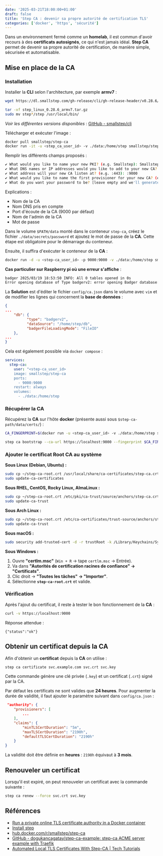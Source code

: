 ```yaml
---
date: '2025-03-21T18:00:00+01:00'
draft: false
title: 'Step CA : devenir sa propre autorité de certification TLS'
categories: ['docker', 'https', 'sécurité']
---
```


Dans un environnement fermé comme un **homelab**, il est commun d'avoir recours à des **certificats autosignés**, ce qui n'est jamais idéal. **Step CA** permet de devenir sa propre autorité de certification, de manière simple, sécurisée et automatisable.

## Mise en place de la CA

### Installation

Installer la **CLI** selon l'architecture, par exemple **armv7** :

```bash
wget https://dl.smallstep.com/gh-release/cli/gh-release-header/v0.28.6/step_linux_0.28.6_armv7.tar.gz

tar -xf step_linux_0.28.6_armv7.tar.gz
sudo mv step*/step /usr/local/bin/
```

*Voir les différentes versions disponibles* : [GitHub - smallstep/cli](https://github.com/smallstep/cli)

Télécharger et exécuter l'image :

```bash
docker pull smallstep/step-ca
docker run -it -u <step_ca_user_id> -v ./data:/home/step smallstep/step-ca step ca init
```

Remplir les différents champs proposés : 

```bash
✔ What would you like to name your new PKI? (e.g. Smallstep): Smallstep
✔ What DNS names or IP addresses would you like to add to your new CA? (e.g. ca.smallstep.com[,1.1.1.1,etc.]): localhost
✔ What address will your new CA listen at? (e.g. :443): :9000
✔ What would you like to name the first provisioner for your new CA? (e.g. you@smallstep.com): admin@smallstep.com
✔ What do you want your password to be? [leave empty and we'll generate one]:
```

Explications : 

- Nom de la CA
- Nom DNS pris en compte
- Port d'écoute de la CA (9000 par défaut)
- Nom de l'admin de la CA
- Mot de passe

Dans le volume `$PATH/data` monté dans le conteneur `step-ca`, créez le fichier `./data/secrets/password` et ajoutez le mot de passe de la **CA**. Cette étape est obligatoire pour le démarrage du conteneur.

Ensuite, il suffira d'exécuter le conteneur de la **CA** :

```bash
docker run -d -u <step-ca_user_id> -p 9000:9000 -v ./data:/home/step smallstep/step-ca
```

**Cas particulier sur Raspberry pi où une erreur s'affiche** :

```bash
badger 2025/03/19 18:53:50 INFO: All 0 tables opened in 0s
Error opening database of Type badgerv2: error opening Badger database: During db.vlog.open: Error while creating log file in valueLog.open: Mmap value log file. Path=/home/step/db/000000.vlog. Error=cannot allocate memory
```

La **Solution** est d'éditer le fichier `config/ca.json` dans le volume avec `vim` et de modifier les lignes qui concernent la **base de données** :

```json
{
...
    "db": {
          "type": "badgerv2",
          "dataSource": "/home/step/db",
          "badgerFileLoadingMode": "FileIO"
    },
...
}
```

Cela est également possible via `docker compose` :

```yaml
services:
  step-ca:
    user: "<step-ca_user_id>
    image: smallstep/step-ca
    ports:
      - 9000:9000
    restart: always
    volumes:
      - ./data:/home/step
```

### Récupérer la CA

Récupérez la **CA** sur l'hôte **docker** (présente aussi sous `$step-ca-path/data/certs/`) :

```bash
CA_FINGERPRINT=$(docker run -u <step-ca_user_id> -v ./data:/home/step smallstep/step-ca step certificate fingerprint /home/step/certs/root_ca.crt)

step ca bootstrap --ca-url https://localhost:9000 --fingerprint $CA_FINGERPRINT
```

### Ajouter le certificat **Root CA** au système

**Sous Linux (Debian, Ubuntu) :**

```bash
sudo cp ~/step-ca-root.crt /usr/local/share/ca-certificates/step-ca.crt
sudo update-ca-certificates
```

**Sous RHEL, CentOS, Rocky Linux, AlmaLinux :**

```bash
sudo cp ~/step-ca-root.crt /etc/pki/ca-trust/source/anchors/step-ca.crt
sudo update-ca-trust
```

**Sous Arch Linux :**

```bash
sudo cp ~/step-ca-root.crt /etc/ca-certificates/trust-source/anchors/step-ca.crt
sudo update-ca-trust
```

**Sous macOS :**

```bash
sudo security add-trusted-cert -d -r trustRoot -k /Library/Keychains/System.keychain ~/step-ca-root.crt
```

**Sous Windows :**

1. Ouvre **"certlm.msc"** (`Win + R` → tape `certlm.msc` → Entrée).
2. Va dans **"Autorités de certification racines de confiance" → "Certificats"**.
3. Clic droit → **"Toutes les tâches" → "Importer"**.
4. Sélectionne **`step-ca-root.crt`** et valide.

### Vérification

Après l'ajout du certificat, il reste à tester le bon fonctionnement de la **CA** :

```bash
curl -v https://localhost:9000
```

Réponse attendue : 

```
{"status":"ok"}
```

## Obtenir un certificat depuis la CA

Afin d'obtenir un **certificat** depuis la **CA** on utilise :

```bash
step ca certificate svc.example.com svc.crt svc.key
```

Cette commande génère une clé privée (`.key`) et un certificat (`.crt`) signé par la CA.

Par défaut les certificats ne sont valides que **24 heures**. Pour augmenter la durée de validité, il faut ajouter le paramètre suivant dans `config/ca.json` :

```json
 "authority": {
	"provisioners": [
		...        
	],
	"claims": {
		"minTLSCertDuration": "5m",
		"maxTLSCertDuration": "2190h",
		"defaultTLSCertDuration": "2190h"
	}
}
```

La validité doit être définie en **heures** : `2190h` équivaut à **3 mois**.

## Renouveler un certificat

Lorsqu'il est expiré, on peut renouveler un certificat avec la commande suivante :

```bash
step ca renew --force svc.crt svc.key
```
## Références

- [Run a private online TLS certificate authority in a Docker container](https://smallstep.com/docs/tutorials/docker-tls-certificate-authority/#troubleshooting)
- [Install step](https://smallstep.com/docs/step-cli/installation/#debian-ubuntu)
- [hub.docker.com/r/smallstep/step-ca](https://hub.docker.com/r/smallstep/step-ca)
- [GitHub - dogukancagatay/step-ca-example: step-ca ACME server example with Traefik](https://github.com/dogukancagatay/step-ca-example)
- [Automated Local TLS Certificates With Step-CA | Tech Tutorials](https://www.techtutorials.tv/sections/it-security/automated-tls-certificates-step-ca/)